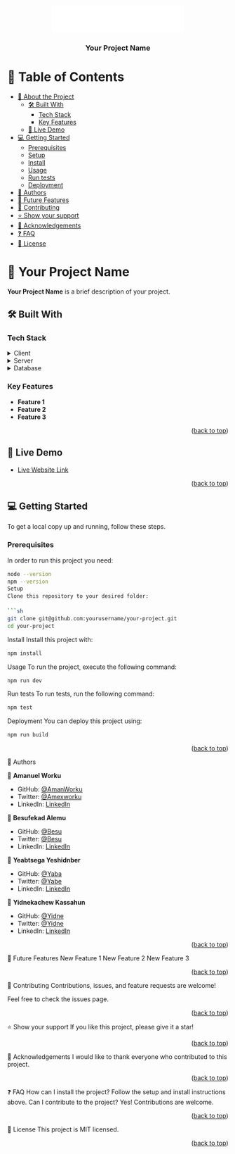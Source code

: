 <a name="readme-top"></a>

<div align="center">
  <img src="src/assets/MainLogo.png" alt="Ezra Seminary Logo" width="300" height="auto" />
  <br/>
  <h3><b>Your Project Name</b></h3>
</div>

# 📗 Table of Contents

- [📖 About the Project](#about-project)
  - [🛠 Built With](#built-with)
    - [Tech Stack](#tech-stack)
    - [Key Features](#key-features)
  - [🚀 Live Demo](#live-demo)
- [💻 Getting Started](#getting-started)
  - [Prerequisites](#prerequisites)
  - [Setup](#setup)
  - [Install](#install)
  - [Usage](#usage)
  - [Run tests](#run-tests)
  - [Deployment](#deployment)
- [👥 Authors](#authors)
- [🔭 Future Features](#future-features)
- [🤝 Contributing](#contributing)
- [⭐️ Show your support](#support)
- [🙏 Acknowledgements](#acknowledgements)
- [❓ FAQ](#faq)
- [📝 License](#license)

# 📖 Your Project Name <a name="about-project"></a>

**Your Project Name** is a brief description of your project.

## 🛠 Built With <a name="built-with"></a>

### Tech Stack <a name="tech-stack"></a>

<details>
  <summary>Client</summary>
  <ul>
    <li><a href="https://reactjs.org/">React.js</a></li>
  </ul>
</details>

<details>
  <summary>Server</summary>
  <ul>
    <li><a href="https://expressjs.com/">Express.js</a></li>
  </ul>
</details>

<details>
  <summary>Database</summary>
  <ul>
    <li><a href="https://www.postgresql.org/">PostgreSQL</a></li>
  </ul>
</details>

### Key Features <a name="key-features"></a>

- **Feature 1**
- **Feature 2**
- **Feature 3**

<p align="right">(<a href="#readme-top">back to top</a>)</p>

## 🚀 Live Demo <a name="live-demo"></a>

- [Live Website Link](https://ezraseminary.org/)

<p align="right">(<a href="#readme-top">back to top</a>)</p>

## 💻 Getting Started <a name="getting-started"></a>

To get a local copy up and running, follow these steps.

### Prerequisites

In order to run this project you need:

````sh
node --version
npm --version
Setup
Clone this repository to your desired folder:

```sh
git clone git@github.com:yourusername/your-project.git
cd your-project
````

Install
Install this project with:

```sh
npm install
```

Usage
To run the project, execute the following command:

```sh
npm run dev
```

Run tests
To run tests, run the following command:

```sh
npm test
```

Deployment
You can deploy this project using:

```sh
npm run build
```

<p align="right">(<a href="#readme-top">back to top</a>)</p>

👥 Authors <a name="authors"></a>

👤 **Amanuel Worku**

- GitHub: [@AmanWorku](https://github.com/AmanWorku)
- Twitter: [@Amexworku](https://twitter.com/Amexworku)
- LinkedIn: [LinkedIn](https://www.linkedin.com/in/amanuel-worku-844903213/)

👤 **Besufekad Alemu**

- GitHub: [@Besu](https://github.com/Besufekad-HAZ)
- Twitter: [@Besu](https://x.com/BesufekadAlemu7)
- LinkedIn: [LinkedIn](https://www.linkedin.com/in/besufekadalemu)

👤 **Yeabtsega Yeshidnber**

- GitHub: [@Yaba](https://github.com/yeabtsega45)
- Twitter: [@Yabe](https://twitter.com)
- LinkedIn: [LinkedIn](https://www.linkedin.com/in/yabtsega-yeshidnber-7a9618257)

👤 **Yidnekachew Kassahun**

- GitHub: [@Yidne](https://github.com/Yidnekachew-cmd)
- Twitter: [@Yidne](https://twitter.com)
- LinkedIn: [LinkedIn](https://www.linkedin.com/in/yidnekachew-kassahun/)

<p align="right">(<a href="#readme-top">back to top</a>)</p>

🔭 Future Features <a name="future-features"></a>
New Feature 1
New Feature 2
New Feature 3

<p align="right">(<a href="#readme-top">back to top</a>)</p>

🤝 Contributing <a name="contributing"></a>
Contributions, issues, and feature requests are welcome!

Feel free to check the issues page.

<p align="right">(<a href="#readme-top">back to top</a>)</p>

⭐️ Show your support <a name="support"></a>
If you like this project, please give it a star!

<p align="right">(<a href="#readme-top">back to top</a>)</p>

🙏 Acknowledgements <a name="acknowledgements"></a>
I would like to thank everyone who contributed to this project.

<p align="right">(<a href="#readme-top">back to top</a>)</p>

❓ FAQ <a name="faq"></a>
How can I install the project?
Follow the setup and install instructions above.
Can I contribute to the project?
Yes! Contributions are welcome.

<p align="right">(<a href="#readme-top">back to top</a>)</p>

📝 License <a name="license"></a>
This project is MIT licensed.

<p align="right">(<a href="#readme-top">back to top</a>)</p>

```

```
